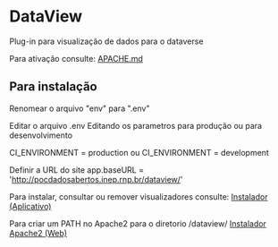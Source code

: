 # DataView

Plug-in para visualização de dados para o dataverse

Para ativação consulte: <a href="APACHE.md">APACHE.md</a>

<h2>Para instalação</h2>

Renomear o arquivo "env" para ".env"

Editar o arquivo .env
Editando os parametros para produção ou para desenvolvimento

CI_ENVIRONMENT = production
ou
CI_ENVIRONMENT = development

Definir a URL do site
app.baseURL = 'http://pocdadosabertos.inep.rnp.br/dataview/'

Para instalar, consultar ou remover visualizadores consulte:
<a href="_Documment/Install/Install.md">Instalador (Aplicativo)</a>

Para criar um PATH no Apache2 para o diretorio /dataview/
<a href="_Documment/Install/Install_Apache2.md">Instalador Apache2 (Web)</a>